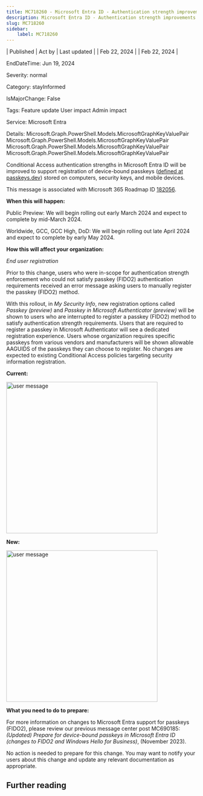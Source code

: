 ```yaml
---
title: MC718260 - Microsoft Entra ID - Authentication strength improvements to support passkeys
description: Microsoft Entra ID - Authentication strength improvements to support passkeys
slug: MC718260
sidebar:
    label: MC718260
---
```


| Published | Act by | Last updated |
| Feb 22, 2024 |  | Feb 22, 2024 |

EndDateTime: Jun 19, 2024

Severity: normal

Category: stayInformed

IsMajorChange: False

Tags: Feature update User impact Admin impact

Service: Microsoft Entra

Details: Microsoft.Graph.PowerShell.Models.MicrosoftGraphKeyValuePair Microsoft.Graph.PowerShell.Models.MicrosoftGraphKeyValuePair Microsoft.Graph.PowerShell.Models.MicrosoftGraphKeyValuePair Microsoft.Graph.PowerShell.Models.MicrosoftGraphKeyValuePair

<p>Conditional Access authentication strengths in Microsoft Entra ID will be improved to support registration of device-bound passkeys&nbsp;(<a href="https://passkeys.dev/docs/reference/terms/#device-bound-passkey" target="_blank">defined at passkeys.dev</a>) stored on computers, security keys, and mobile devices.&nbsp;</span></span></p><p>This message is associated with Microsoft 365 Roadmap ID <a href="https://www.microsoft.com/microsoft-365/roadmap?filters=&amp;searchterms=182056" target="_blank">182056</a>.</p><p><b>When this will happen:</b></p><p>Public Preview: We will begin rolling out early March 2024 and expect to complete by mid-March 2024. 
</p><p>Worldwide, GCC, GCC High, DoD: We will begin rolling out late April 2024 and expect to complete by early May 2024.
</p><p><b>How this will affect your organization:</b><br></p><p><i>End user registration</i><br></p><p>Prior to this change, users who were in-scope for authentication strength enforcement who could not satisfy passkey (FIDO2) authentication requirements received an error message asking users to manually register the passkey (FIDO2) method.</p><p>With this rollout, in <i>My Security Info</i>, new registration options called <i>Passkey (preview)</i> and <i>Passkey in Microsoft Authenticator (preview)</i> will be shown to users who are interrupted to register a passkey (FIDO2) method to satisfy authentication strength requirements. Users that are required to  register a passkey in Microsoft Authenticator will see a dedicated registration experience. Users whose organization requires specific passkeys from various vendors and manufacturers will be shown allowable AAGUIDS of the passkeys they can choose to register. No changes are expected to existing Conditional Access policies targeting security information registration.</p><p><b>Current:</b><br></p><p><img src="https://img-prod-cms-rt-microsoft-com.akamaized.net/cms/api/am/imageFileData/RW1hBWH?ver=da48" style="width: 400px;" alt="user message"><br></p><p><b>New:</b></p><p><img src="https://img-prod-cms-rt-microsoft-com.akamaized.net/cms/api/am/imageFileData/RW1hBWG?ver=8fa8" style="width: 400px;" alt="user message"><br></p><p><b>What you need to do to prepare:</b><br></p><p>For more information on changes to Microsoft Entra support for passkeys (FIDO2), please review our previous message center post MC690185:<i> (Updated) Prepare for device-bound passkeys in Microsoft Entra ID (changes to FIDO2 and Windows Hello for Business)</i>, (November 2023).</p><p>No action is needed to prepare for this change. You may want to notify your users about this change and update any relevant documentation as appropriate.</p><p>
</p>

## Further reading
